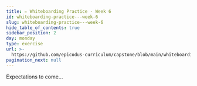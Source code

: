 ```yaml
---
title: ✏️ Whiteboarding Practice - Week 6
id: whiteboarding-practice---week-6
slug: whiteboarding-practice---week-6
hide_table_of_contents: true
sidebar_position: 2
day: monday
type: exercise
url: >-
  https://github.com/epicodus-curriculum/capstone/blob/main/whiteboarding_prompt_6.md
pagination_next: null
---
```


Expectations to come...